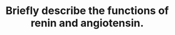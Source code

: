 ---
title: "Briefly describe the functions of renin and angiotensin."
entityType: SAQ
exam: PEX
college: ANZCA
year: 2002
sitting: B
question: 13
passRate: 46
EC_expectedDomains:
- "The function of renin is to convert angiotensinogen to angiotensin I. Angiotensin I is converted to the active angiotensin II by angiotensin converting enzyme (which is found principally in pulmonary endothelium, but also in many other organs). Angiotensin II has direct vasocontrictor and direct renal effects, and also stimulates thirst, as well the release of antidiuretic hormone and aldosterone. The overall effect is to retain salt and water."
EC_extraCredit:
- "Additional marks were awarded for a more detailed information on the structure of renin and angiotensin I and II, where and how they are produced, and where and how they produce their effects."
EC_errorsCommon:
- "Some answers included a discussion of antidiuretic hormone and aldosterone physiology which was not relevant."
- "The most common weakness in answers was the omission of basic aspects of the renin- angiotensin system."
---